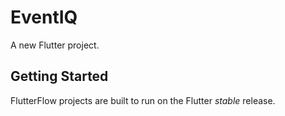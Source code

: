 # EventIQ

A new Flutter project.

## Getting Started

FlutterFlow projects are built to run on the Flutter _stable_ release.
